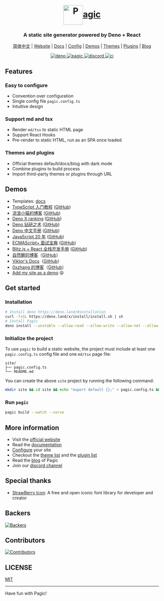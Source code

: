 <h1 align="center">
  <a href="https://pagic.org">
    <img alt="P" src="./pagic.org/assets/pagic_logo.png" width="64" align="center" />agic
  </a>
</h1>

<h3 align="center">
  A static site generator powered by Deno + React
</h3>
<p align="center">
  <a href="https://pagic.cn">简体中文</a> | <a href="https://pagic.org">Website</a> | <a href="https://pagic.org/docs/introduction.html">Docs</a> | <a href="https://pagic.org/docs/config.html">Config</a> | <a href="#demos">Demos</a> | <a href="https://pagic.org/themes/">Themes</a> | <a href="https://pagic.org/plugins/">Plugins</a> | <a href="https://pagic.org/blog/">Blog</a>
</p>
<p align="center">
  <a href="https://deno.land">
    <img src="https://img.shields.io/badge/Deno-1.30.3-brightgreen.svg?logo=deno" alt="deno" />
  </a>
  <a href="https://pagic.org">
    <img src="https://img.shields.io/badge/Pagic-v1.6.2-orange.svg" alt="pagic" />
  </a>
  <a href="https://discord.gg/vn3VvdUycW">
    <img src="https://img.shields.io/discord/785366263823335424" alt="discord" />
  </a>
  <a href="https://github.com/xcatliu/pagic/actions">
    <img src="https://github.com/xcatliu/pagic/workflows/ci/badge.svg" alt="ci" />
  </a>
</p>

## Features

### Easy to configure

- Convention over configuration
- Single config file `pagic.config.ts`
- Intuitive design

### Support md and tsx

- Render `md/tsx` to static HTML page
- Support React Hooks
- Pre-render to static HTML, run as an SPA once loaded

### Themes and plugins

- Official themes default/docs/blog with dark mode
- Combine plugins to build process
- Import third-party themes or plugins through URL

## Demos

- Templates: [docs](https://github.com/xcatliu/pagic_template_docs)
- [TypeScript 入门教程](https://ts.xcatliu.com/) ([GitHub](https://github.com/xcatliu/typescript-tutorial))
- [流浪小猫的博客](https://blog.xcatliu.com/) ([GitHub](https://github.com/xcatliu/blog))
- [Deno X ranking](https://yoshixmk.github.io/deno-x-ranking/) ([GitHub](https://github.com/yoshixmk/deno-x-ranking))
- [Deno 钻研之术](https://deno-tutorial.js.org/) ([GitHub](https://github.com/hylerrix/deno-tutorial))
- [Deno 中文手册](https://manual.deno.js.cn/) ([GitHub](https://github.com/denocn/deno_manual))
- [JavaScript 20 年](https://cn.history.js.org/) ([GitHub](https://github.com/doodlewind/jshistory-cn))
- [ECMAScript+ 面试宝典](https://es-interview.js.org/) ([GitHub](https://github.com/hylerrix/es-interview))
- [Blitz.js + React 全栈开发手册](https://blitzjs-tutorial.js.org/) ([GitHub](https://github.com/hylerrix/blitzjs-tutorial))
- [自然醒的博客](https://blog.shenfq.com/)（[GitHub](https://github.com/Shenfq/blog)）
- [Viktor's Docs](https://docs.itdongdong.com/)（[GitHub](https://github.com/ViktorWong/my-docs)）
- [0xzhang 的博客](https://blog.0xzhang.com/)（[GitHub](https://github.com/0xzhang)）
- [Add my site as a demo](https://github.com/xcatliu/pagic/issues/new?assignees=xcatliu&labels=demo&template=add-a-demo.md&title=Add+my+site+as+a+demo+https%3A%2F%2Fexample.com) 😝

## Get started

### Installation

```bash
# Install deno https://deno.land/#installation
curl -fsSL https://deno.land/x/install/install.sh | sh
# Install Pagic
deno install --unstable --allow-read --allow-write --allow-net --allow-env --allow-run --name=pagic https://deno.land/x/pagic/mod.ts
```

### Initialize the project

To use `pagic` to build a static website, the project must include at least one `pagic.config.ts` config file and one `md/tsx` page file:

```
site/
├── pagic.config.ts
└── README.md
```

You can create the above `site` project by running the following command:

```bash
mkdir site && cd site && echo "export default {};" > pagic.config.ts && echo "# Hello world" > README.md
```

### Run `pagic`

```bash
pagic build --watch --serve
```

## More information

- Visit the [official website](https://pagic.org)
- Read the [documentation](https://pagic.org/docs/introduction.html)
- [Configure](https://pagic.org/docs/config.html) your site
- Checkout the [theme list](https://pagic.org/themes/) and the [plugin list](https://pagic.org/plugins/)
- Read the [blog](https://pagic.org/blog/) of Pagic
- Join our [discord channel](https://discord.com/channels/785366263823335424)

## Special thanks

- [StrawBerry Icon](http://chuangzaoshi.com/icon/): A free and open iconic font library for developer and creator

## Backers

[![Backers](https://opencollective.com/pagic/tiers/backers.svg?avatarHeight=114&width=838)](https://opencollective.com/pagic)

## Contributors

[![Contributors](https://opencollective.com/pagic/contributors.svg?avatarHeight=44&width=838&button=false)](https://github.com/xcatliu/pagic/graphs/contributors)

## LICENSE

[MIT](./LICENSE)

---

Have fun with Pagic!
